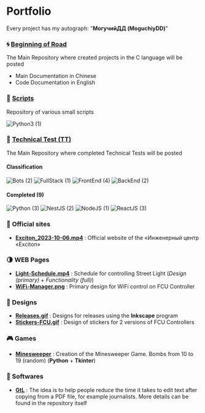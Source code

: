 # Portfolio
Every project has my autograph: "**МогучийДД (MoguchiyDD)**"

### :cyclone: [Beginning of Road](https://github.com/MoguchiyDD/Beginning-of-Road)
The Main Repository where created projects in the C language will be posted
- Main Documentation in Chinese
- Code Documentation in English

### :door: [Scripts](https://github.com/MoguchiyDD/Box)
Repository of various small scripts
<div id="scripts" align="left">
  <img alt="Python3 (1)" src="https://img.shields.io/badge/Python3-1-B71C1C?style=for-the-badge" />
</div>

### :genie: [Technical Test (TT)](https://github.com/MoguchiyDD/TechnicalTest)
The Main Repository where completed Technical Tests will be posted
#### Classification
<div id="technical-tests-types" align="left">
  <img alt="Bots (2)" src="https://img.shields.io/badge/Bots-2-B71C1C?style=for-the-badge" />
  <img alt="FullStack (1)" src="https://img.shields.io/badge/FullStack-1-B71C1C?style=for-the-badge" />
  <img alt="FrontEnd (4)" src="https://img.shields.io/badge/FrontEnd-4-B71C1C?style=for-the-badge" />
  <img alt="BackEnd (2)" src="https://img.shields.io/badge/BackEnd-2-B71C1C?style=for-the-badge" />
</div>

#### Completed (9)
<div id="technical-tests-language" align="left">
  <img alt="Python (3)" src="https://img.shields.io/badge/Python-3-1A237E?style=for-the-badge" />
  <img alt="NestJS (2)" src="https://img.shields.io/badge/NestJS-2-1A237E?style=for-the-badge" />
  <img alt="NodeJS (1)" src="https://img.shields.io/badge/NodeJS-1-1A237E?style=for-the-badge" />
  <img alt="ReactJS (3)" src="https://img.shields.io/badge/ReactJS-3-1A237E?style=for-the-badge" />
</div>

### :100: Official sites
- **[Exciton_2023-10-06.mp4](portfolio/Exciton_2023-10-06.mp4)** : Official website of the «Инженерный центр «Exciton»

### :last_quarter_moon: WEB Pages
- **[Light-Schedule.mp4](portfolio/Light-Schedule.mp4)** : Schedule for controlling Street Light (*Design (primary) + Functionality (full)*)
- **[WiFi-Manager.png](portfolio/WiFi-Manager.png)** : Primary design for WiFi control on FCU Controller

### :art: Designs
- **[Releases.gif](portfolio/Releases.gif)** :  Designs for releases using the **Inkscape** program
- **[Stickers-FCU.gif](portfolio/Stickers-FCU.gif)** : Design of stickers for 2 versions of FCU Controllers

### :video_game: Games
- **[Minesweeper](https://github.com/MoguchiyDD/Minesweeper/tree/Python)** : Creation of the Minesweeper Game. Bombs from 10 to 19 (random) (**Python** + **Tkinter**)

### :izakaya_lantern: Softwares
- **[GtL](https://github.com/MoguchiyDD/GtL)** : The idea is to help people reduce the time it takes to edit text after copying from a PDF file, for example journalists. More details can be found in the repository itself
